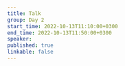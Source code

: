 ```yaml
---
title: Talk
group: Day 2
start_time: 2022-10-13T11:10:00+0300
end_time: 2022-10-13T11:50:00+0300
speaker:
published: true
linkable: false
---
```

